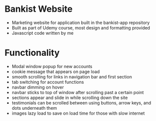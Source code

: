 # Bankist Website

- Marketing website for application built in the bankist-app repository
- Built as part of Udemy course, most design and formatting provided
- Javascript code written by me

# Functionality

- Modal window popup for new accounts
- cookie message that appears on page load
- smooth scrolling for links in navigation bar and first section
- tab switching for account functions
- navbar dimming on hover
- navbar sticks to top of window after scrolling past a certain point
- sections appear and slide in while scrolling down the site
- testimonials can be scrolled between using buttons, arrow keys, and dots underneath them
- images lazy load to save on load time for those with slow internet
